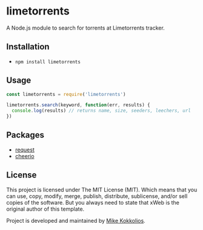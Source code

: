 # limetorrents
A Node.js module to search for torrents at Limetorrents tracker.

## Installation
* `npm install limetorrents`

## Usage
```javascript
const limetorrents = require('limetorrents')

limetorrents.search(keyword, function(err, results) {
  console.log(results) // returns name, size, seeders, leechers, url
})
```

## Packages
* [request](https://github.com/request/request)
* [cheerio](https://github.com/cheeriojs/cheerio)

## License
This project is licensed under The MIT License (MIT). Which means that you can use, copy, modify, merge, publish, distribute, sublicense, and/or sell copies of the software. But you always need to state that xWeb is the original author of this template.

Project is developed and maintained by [Mike Kokkolios](https://www.linkedin.com/in/kokkolios/).
